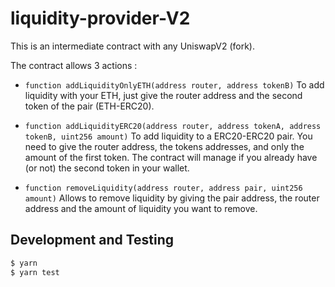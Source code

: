 # liquidity-provider-V2

This is an intermediate contract with any UniswapV2 (fork).

The contract allows 3 actions :
- `function addLiquidityOnlyETH(address router, address tokenB)`
To add liquidity with your ETH, just give the router address and the second token of the pair (ETH-ERC20).
  
- `function addLiquidityERC20(address router, address tokenA, address tokenB, uint256 amount)`
To add liquidity to a ERC20-ERC20 pair. You need to give the router address, the tokens addresses, and only the amount of the first token.
The contract will manage if you already have (or not) the second token in your wallet.  
  
- `function removeLiquidity(address router, address pair, uint256 amount)`
Allows to remove liquidity by giving the pair address, the router address and the amount of liquidity you want to remove.

## Development and Testing

```sh
$ yarn
$ yarn test
```

